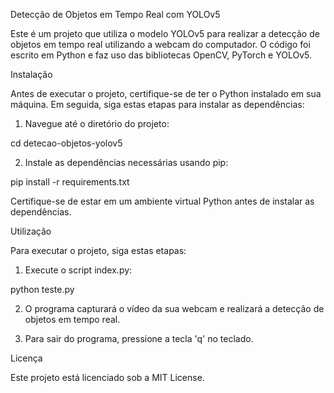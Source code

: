 Detecção de Objetos em Tempo Real com YOLOv5

Este é um projeto que utiliza o modelo YOLOv5 para realizar a detecção de objetos em tempo real utilizando a webcam do computador. O código foi escrito em Python e faz uso das bibliotecas OpenCV, PyTorch e YOLOv5.

Instalação

Antes de executar o projeto, certifique-se de ter o Python instalado em sua máquina. Em seguida, siga estas etapas para instalar as dependências:


1. Navegue até o diretório do projeto:

cd detecao-objetos-yolov5

2. Instale as dependências necessárias usando pip:

pip install -r requirements.txt

Certifique-se de estar em um ambiente virtual Python antes de instalar as dependências.

Utilização

Para executar o projeto, siga estas etapas:

1. Execute o script index.py:

python teste.py

2. O programa capturará o vídeo da sua webcam e realizará a detecção de objetos em tempo real.

3. Para sair do programa, pressione a tecla 'q' no teclado.


Licença

Este projeto está licenciado sob a MIT License.

